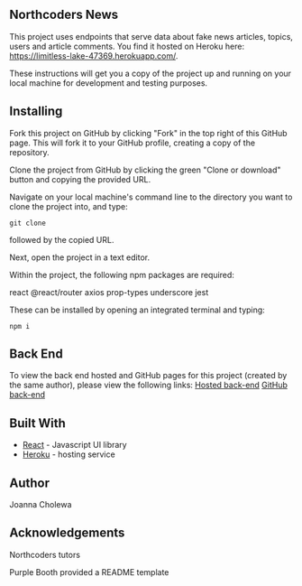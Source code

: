 ## Northcoders News

This project uses endpoints that serve data about fake news articles, topics, users and article comments. You find it hosted on Heroku here: https://limitless-lake-47369.herokuapp.com/.

These instructions will get you a copy of the project up and running on your local machine for development and testing purposes.

## Installing

Fork this project on GitHub by clicking "Fork" in the top right of this GitHub page. This will fork it to your GitHub profile, creating a copy of the repository.

Clone the project from GitHub by clicking the green "Clone or download" button and copying the provided URL.

Navigate on your local machine's command line to the directory you want to clone the project into, and type:

```
git clone
```
followed by the copied URL.

Next, open the project in a text editor.

Within the project, the following npm packages are required:

react
@react/router
axios
prop-types
underscore
jest

These can be installed by opening an integrated terminal and typing:

```
npm i
```

## Back End

To view the back end hosted and GitHub pages for this project (created by the same author), please view the following links:
[Hosted back-end](https://jc-northcoders-news.herokuapp.com/api)
[GitHub back-end]()

## Built With

- [React](https://reactjs.org/) - Javascript UI library
- [Heroku](https://heroku.com/) - hosting service

## Author

Joanna Cholewa

## Acknowledgements

Northcoders tutors

Purple Booth provided a README template
